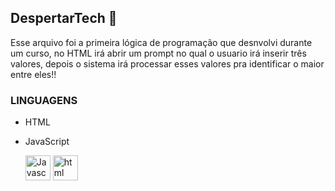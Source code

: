 ## DespertarTech 🤖

Esse arquivo foi a primeira lógica de programação que desnvolvi durante um curso, no HTML irá abrir um prompt no qual o usuario irá inserir três valores, depois o sistema irá processar esses valores pra identificar o maior entre eles!!


### LINGUAGENS

- HTML
- JavaScript

  <img src="https://cdn.jsdelivr.net/gh/devicons/devicon/icons/javascript/javascript-original.svg" aling = "center" alt = "Javascript" height = "40" width = "40" />
  <img src="https://cdn.jsdelivr.net/gh/devicons/devicon/icons/html5/html5-original.svg" aling = "center" alt = "html" height = "40" width = "40" />
